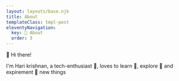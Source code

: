 ```yaml
---
layout: layouts/base.njk
title: About
templateClass: tmpl-post
eleventyNavigation:
  key: 📜 About
  order: 3
---
```


<p>
  👋 Hi there!
</p>

<p>
  I'm Hari krishnan, a tech-enthusiast 🤖, loves to learn 📖, explore 🧭 and expirement 🧪 new things 
</p>
